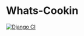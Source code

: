 # Whats-Cookin

[![Django CI](https://github.com/mwkuse/Whats-Cookin/actions/workflows/django.yml/badge.svg)](https://github.com/mwkuse/Whats-Cookin/actions/workflows/django.yml)

